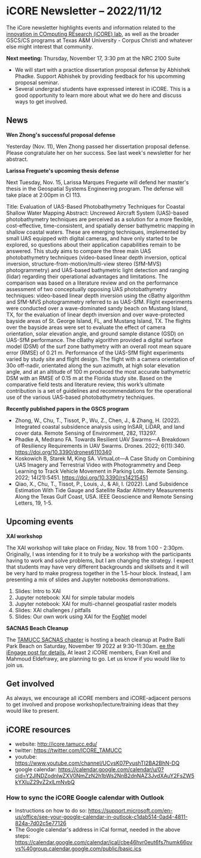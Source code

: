 # iCORE Newsletter – 2022/11/12

The iCore newsletter highlights events and information related to the [innovation in COmputing REsearch (iCORE) lab](https://icore.tamucc.edu/), 
as well as the broader GSCS/CS programs at Texas A&M University - Corpus Christi and whatever else might interest that community. 

**Next meeting:** Thursday, November 17, 3:30 pm at the NRC 2100 Suite

- We will start with a practice dissertation proposal defense by Abhishek Phadke. Support Abhishek by providing feedback for his upcomming proposal seminar. 
- Several undergrad students have expressed interest in iCORE. This is a good opportunity to learn more about what we do here and discuss ways to get involved.

## News

**Wen Zhong's successful proposal defense**

Yesterday (Nov. 11), Wen Zhong passed her dissertation proposal defense. Please congratulate her on her success. 
See last week's newsletter for her abstract. 

**Larissa Freguete's upcoming thesis defense**

Next Tuesday, Nov. 15, Larissa Marques Freguete will defend her master's thesis in the Geospatial Systems Engineering program. 
The defense will take place at 2:00pm in CI 113. 

Title: Evaluation of UAS-Based Photobathymetry Techniques for Coastal Shallow Water Mapping 
Abstract: Uncrewed Aircraft System (UAS)-based photobathymetry techniques are perceived as a solution for a more flexible, cost-effective, time-consistent, and spatially denser bathymetric mapping in shallow coastal waters. These are emerging techniques, implemented by small UAS equipped with digital cameras, and have only started to be explored, so questions about their application capabilities remain to be answered. This study aims to compare the three main UAS photobathymetry techniques (video-based linear depth inversion, optical inversion, structure-from-motion/multi-view stereo (SfM-MVS) photogrammetry) and UAS-based bathymetric light detection and ranging (lidar) regarding their operational advantages and limitations. The comparison was based on a literature review and on the performance assessment of two conceptually opposing UAS photobathymetry techniques: video-based linear depth inversion using the cBathy algorithm and SfM-MVS photogrammetry referred to as UAS-SfM. Flight experiments were conducted over a wave-dominated sandy beach on Mustang Island, TX, for the evaluation of linear depth inversion and over wave-protected bayside areas of St. George Island, FL, and Mustang Island, TX. The flights over the bayside areas were set to evaluate the effect of camera orientation, solar elevation angle, and ground sample distance (GSD) on UAS-SfM performance. The cBathy algorithm provided a digital surface model (DSM) of the surf zone bathymetry with an overall root mean square error (RMSE) of 0.21 m. Performance of the UAS-SfM flight experiments varied by study site and flight design. The flight with a camera orientation of 30o off-nadir, orientated along the sun azimuth, at high solar elevation angle, and at an altitude of 100 m produced the most accurate bathymetric DSM with an RMSE of 0.15 m at the Florida study site. Based on the comparative field tests and literature review, this work’s ultimate contribution is a set of guidelines and recommendations for the operational use of the various UAS-based photobathymetry techniques. 


**Recently published papers in the GSCS program**

- Zhong, W., Chu, T., Tissot, P., Wu, Z., Chen, J., & Zhang, H. (2022). Integrated coastal subsidence analysis using InSAR, LiDAR, and land cover data. Remote Sensing of Environment, 282, 113297.
- Phadke A, Medrano FA. Towards Resilient UAV Swarms—A Breakdown of Resiliency Requirements in UAV Swarms. Drones. 2022; 6(11):340. https://doi.org/10.3390/drones6110340 
- Koskowich B, Starek M, King SA. VirtuaLot—A Case Study on Combining UAS Imagery and Terrestrial Video with Photogrammetry and Deep Learning to Track Vehicle Movement in Parking Lots. Remote Sensing. 2022; 14(21):5451. https://doi.org/10.3390/rs14215451 
- Qiao, X., Chu, T., Tissot, P., Louis, J., & Ali, I. (2022). Land Subsidence Estimation With Tide Gauge and Satellite Radar Altimetry Measurements Along the Texas Gulf Coast, USA. IEEE Geoscience and Remote Sensing Letters, 19, 1-5. 

## Upcoming events

**XAI workshop**

The XAI workshop will take place on Friday, Nov. 18 from 1:00 - 2:30pm. 
Originally, I was intending for it to truly be a workshop with the participants having to work and solve problems,
but I am changing the strategy. I expect that students may have very different backgrounds and skillsets and it will be very hard to make progress together in the 1.5-hour block. Instead, I am presenting a mix of slides and Jupyter notebooks demonstrations. 

1. Slides: Intro to XAI
2. Jupyter notebook: XAI for simple tabular models
3. Jupyter notebook: XAI for multi-channel geospatial raster models
4. Slides: XAI challenges / pitfalls
5. Slides: Our own work using XAI for the [FogNet](https://gridftp.tamucc.edu/fognet/) model


**SACNAS Beach Cleanup** 

The [TAMUCC SACNAS chapter](https://twitter.com/tamucc_sacnas) is hosting a beach cleanup at Padre Balli Park Beach on Saturday, November 19 2022 at 9:30-11:30am. [ee the iEngage post for details.](https://tamucc.campuslabs.com/engage/event/8573331)
At least 2 iCORE members, Evan Krell and Mahmoud Eldefrawy, are planning to go. Let us know if you would like to join us. 


## Get involved

As always, we encourage all iCORE members and iCORE-adjacent persons to get involved and propose workshop/lecture/training ideas that they would like to present.

## iCORE resources

- website: http://icore.tamucc.edu/
- twitter: https://twitter.com/ICORE_TAMUCC
- youtube: https://www.youtube.com/channel/UCvsK07PvushTI2BA2BhN-DQ
- google calendar: https://calendar.google.com/calendar/u/0?cid=Y2JlNDZodnIwZXV0NmZzN2h1bWs2NnB2dnNAZ3JvdXAuY2FsZW5kYXIuZ29vZ2xlLmNvbQ

### How to sync the iCORE Google calendar with Outlook

- Instructions on how to do so: https://support.microsoft.com/en-us/office/see-your-google-calendar-in-outlook-c1dab514-0ad4-4811-824a-7d02c5e77126
- The Google calendar's address in iCal format, needed in the above steps: https://calendar.google.com/calendar/ical/cbe46hvr0eut6fs7humk66pvvs%40group.calendar.google.com/public/basic.ics
